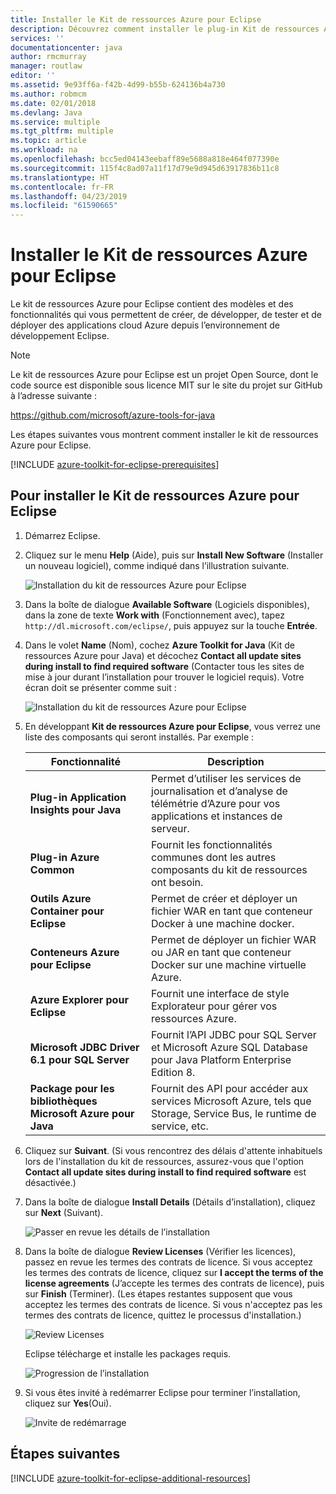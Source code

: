 ```yaml
---
title: Installer le Kit de ressources Azure pour Eclipse
description: Découvrez comment installer le plug-in Kit de ressources Azure pour Eclipse pour créer et déployer des applications cloud sur Azure.
services: ''
documentationcenter: java
author: rmcmurray
manager: routlaw
editor: ''
ms.assetid: 9e93ff6a-f42b-4d99-b55b-624136b4a730
ms.author: robmcm
ms.date: 02/01/2018
ms.devlang: Java
ms.service: multiple
ms.tgt_pltfrm: multiple
ms.topic: article
ms.workload: na
ms.openlocfilehash: bcc5ed04143eebaff89e5688a818e464f077390e
ms.sourcegitcommit: 115f4c8ad07a11f17d79e9d945d63917836b11c8
ms.translationtype: HT
ms.contentlocale: fr-FR
ms.lasthandoff: 04/23/2019
ms.locfileid: "61590665"
---
```

# <a name="install-the-azure-toolkit-for-eclipse"></a>Installer le Kit de ressources Azure pour Eclipse

Le kit de ressources Azure pour Eclipse contient des modèles et des fonctionnalités qui vous permettent de créer, de développer, de tester et de déployer des applications cloud Azure depuis l’environnement de développement Eclipse.

> [!NOTE] 
> 
> Le kit de ressources Azure pour Eclipse est un projet Open Source, dont le code source est disponible sous licence MIT sur le site du projet sur GitHub à l’adresse suivante : 
> 
> <https://github.com/microsoft/azure-tools-for-java> 
> 

Les étapes suivantes vous montrent comment installer le kit de ressources Azure pour Eclipse.

[!INCLUDE [azure-toolkit-for-eclipse-prerequisites](../includes/azure-toolkit-for-eclipse-prerequisites.md)]

## <a name="to-install-the-azure-toolkit-for-eclipse"></a>Pour installer le Kit de ressources Azure pour Eclipse

1. Démarrez Eclipse.

1. Cliquez sur le menu **Help** (Aide), puis sur **Install New Software** (Installer un nouveau logiciel), comme indiqué dans l’illustration suivante.
   
   ![Installation du kit de ressources Azure pour Eclipse][01]

1. Dans la boîte de dialogue **Available Software** (Logiciels disponibles), dans la zone de texte **Work with** (Fonctionnement avec), tapez `http://dl.microsoft.com/eclipse/`, puis appuyez sur la touche **Entrée**.

1. Dans le volet **Name** (Nom), cochez **Azure Toolkit for Java** (Kit de ressources Azure pour Java) et décochez **Contact all update sites during install to find required software** (Contacter tous les sites de mise à jour durant l’installation pour trouver le logiciel requis). Votre écran doit se présenter comme suit :
   
   ![Installation du kit de ressources Azure pour Eclipse][02]

1. En développant **Kit de ressources Azure pour Eclipse**, vous verrez une liste des composants qui seront installés. Par exemple :

   | Fonctionnalité | Description | 
   |---|---| 
   | **Plug-in Application Insights pour Java** | Permet d’utiliser les services de journalisation et d’analyse de télémétrie d’Azure pour vos applications et instances de serveur. | 
   | **Plug-in Azure Common** | Fournit les fonctionnalités communes dont les autres composants du kit de ressources ont besoin. | 
   | **Outils Azure Container pour Eclipse** | Permet de créer et déployer un fichier WAR en tant que conteneur Docker à une machine docker. | 
   | **Conteneurs Azure pour Eclipse** | Permet de déployer un fichier WAR ou JAR en tant que conteneur Docker sur une machine virtuelle Azure. | 
   | **Azure Explorer pour Eclipse** | Fournit une interface de style Explorateur pour gérer vos ressources Azure. | 
   | **Microsoft JDBC Driver 6.1 pour SQL Server** | Fournit l’API JDBC pour SQL Server et Microsoft Azure SQL Database pour Java Platform Enterprise Edition 8. | 
   | **Package pour les bibliothèques Microsoft Azure pour Java** | Fournit des API pour accéder aux services Microsoft Azure, tels que Storage, Service Bus, le runtime de service, etc. | 

1. Cliquez sur **Suivant**. (Si vous rencontrez des délais d'attente inhabituels lors de l'installation du kit de ressources, assurez-vous que l'option **Contact all update sites during install to find required software** est désactivée.)

1. Dans la boîte de dialogue **Install Details** (Détails d’installation), cliquez sur **Next** (Suivant).
   
   ![Passer en revue les détails de l’installation][03]

1. Dans la boîte de dialogue **Review Licenses** (Vérifier les licences), passez en revue les termes des contrats de licence. Si vous acceptez les termes des contrats de licence, cliquez sur **I accept the terms of the license agreements** (J’accepte les termes des contrats de licence), puis sur **Finish** (Terminer). (Les étapes restantes supposent que vous acceptez les termes des contrats de licence. Si vous n'acceptez pas les termes des contrats de licence, quittez le processus d'installation.)
   
   ![Review Licenses][04]
   
   Eclipse télécharge et installe les packages requis.
   
   ![Progression de l’installation][05]

1. Si vous êtes invité à redémarrer Eclipse pour terminer l’installation, cliquez sur **Yes**(Oui).
   
   ![Invite de redémarrage][06]

## <a name="next-steps"></a>Étapes suivantes

[!INCLUDE [azure-toolkit-for-eclipse-additional-resources](../includes/azure-toolkit-for-eclipse-additional-resources.md)]

<!-- URL List -->

<!-- Legacy MSDN URL = https://msdn.microsoft.com/library/azure/hh690946.aspx -->

<!-- IMG List -->

[01]: media/azure-toolkit-for-eclipse-installation/eclipse-installation-01.png
[02]: media/azure-toolkit-for-eclipse-installation/eclipse-installation-02.png
[03]: media/azure-toolkit-for-eclipse-installation/eclipse-installation-03.png
[04]: media/azure-toolkit-for-eclipse-installation/eclipse-installation-04.png
[05]: media/azure-toolkit-for-eclipse-installation/eclipse-installation-05.png
[06]: media/azure-toolkit-for-eclipse-installation/eclipse-installation-06.png
